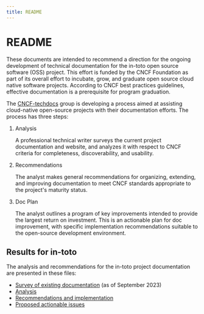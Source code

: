 ```yaml
---
title: README
---
```


# README

These documents are intended to recommend a direction for the ongoing
development of technical documentation for the in-toto open source software
(OSS) project. This effort is funded by the CNCF Foundation as part of its
overall effort to incubate, grow, and graduate open source cloud native software
projects. According to CNCF best practices guidelines, effective documentation
is a prerequisite for program graduation.

The [CNCF-techdocs](https://github.com/cncf/techdocs) group is developing a
process aimed at assisting cloud-native open-source projects with their
documentation efforts. The process has three steps:

1. Analysis

   A professional technical writer surveys the current project documentation and
   website, and analyzes it with respect to CNCF criteria for completeness,
   discoverability, and usability.

2. Recommendations

   The analyst makes general recommendations for organizing, extending, and
   improving documentation to meet CNCF standards appropriate to the project's
   maturity status.

3. Doc Plan

   The analyst outlines a program of key improvements intended to provide the
   largest return on investment. This is an actionable plan for doc improvement,
   with specific implementation recommendations suitable to the open-source
   development environment.

## Results for in-toto

The analysis and recommendations for the in-toto project documentation are
presented in these files:

- [Survey of existing documentation](./survey-of-existing-doc.md) (as of
  September 2023)
- [Analysis](./in-toto-analysis.md)
- [Recommendations and implementation](./in-toto-implementation.md)
- [Proposed actionable issues](./in-toto-doc-issues.md)
